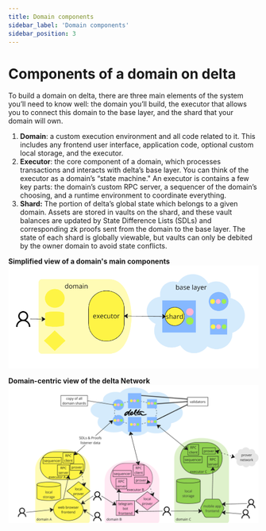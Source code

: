 ```yaml
---
title: Domain components
sidebar_label: 'Domain components'
sidebar_position: 3
---
```


# Components of a domain on delta

To build a domain on delta, there are three main elements of the system you’ll need to know well: the domain you’ll build, the executor that allows you to connect this domain to the base layer, and the shard that your domain will own.

1. **Domain**: a custom execution environment and all code related to it. This includes any frontend user interface, application code, optional custom local storage, and the executor.
2. **Executor**: the core component of a domain, which processes transactions and interacts with delta’s base layer. You can think of the executor as a domain’s “state machine." An executor is contains a few key parts: the domain’s custom RPC server, a sequencer of the domain’s choosing, and a runtime environment to coordinate everything.
3. **Shard:** The portion of delta’s global state which belongs to a given domain. Assets are stored in vaults on the shard, and these vault balances are updated by State Difference Lists (SDLs) and corresponding zk proofs sent from the domain to the base layer. The state of each shard is globally viewable, but vaults can only be debited by the owner domain to avoid state conflicts.
&nbsp;
&nbsp;

**Simplified view of a domain's main components**
![simplified view of a domain and delta](/img/domain_components_simple.png)

**Domain-centric view of the delta Network**
![domain-centric view of the delta Network](/img/delta_ecosystem_view.png)

